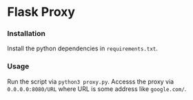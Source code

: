 # Flask Proxy

### Installation

Install the python dependencies in `requirements.txt`.

### Usage

Run the script via `python3 proxy.py`. Accesss the proxy via `0.0.0.0:8080/URL` where URL is some address like `google.com/`. 
